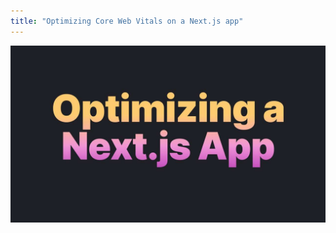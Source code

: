 ```yaml
---
title: "Optimizing Core Web Vitals on a Next.js app"
---
```


![](/images/learning-patterns/nextjs-casestudy-1280w.jpg)

